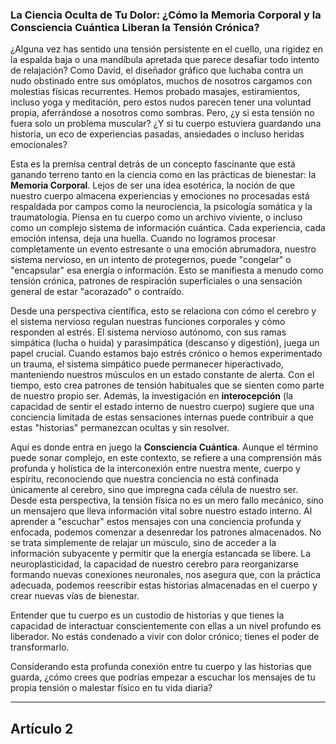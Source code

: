 ### **La Ciencia Oculta de Tu Dolor: ¿Cómo la Memoria Corporal y la Consciencia Cuántica Liberan la Tensión Crónica?**
¿Alguna vez has sentido una tensión persistente en el cuello, una rigidez en la espalda baja o una mandíbula apretada que parece desafiar todo intento de relajación? Como David, el diseñador gráfico que luchaba contra un nudo obstinado entre sus omóplatos, muchos de nosotros cargamos con molestias físicas recurrentes. Hemos probado masajes, estiramientos, incluso yoga y meditación, pero estos nudos parecen tener una voluntad propia, aferrándose a nosotros como sombras. Pero, ¿y si esta tensión no fuera solo un problema muscular? ¿Y si tu cuerpo estuviera guardando una historia, un eco de experiencias pasadas, ansiedades o incluso heridas emocionales?

Esta es la premisa central detrás de un concepto fascinante que está ganando terreno tanto en la ciencia como en las prácticas de bienestar: la **Memoria Corporal**. Lejos de ser una idea esotérica, la noción de que nuestro cuerpo almacena experiencias y emociones no procesadas está respaldada por campos como la neurociencia, la psicología somática y la traumatología. Piensa en tu cuerpo como un archivo viviente, o incluso como un complejo sistema de información cuántica. Cada experiencia, cada emoción intensa, deja una huella. Cuando no logramos procesar completamente un evento estresante o una emoción abrumadora, nuestro sistema nervioso, en un intento de protegernos, puede "congelar" o "encapsular" esa energía o información. Esto se manifiesta a menudo como tensión crónica, patrones de respiración superficiales o una sensación general de estar "acorazado" o contraído.

Desde una perspectiva científica, esto se relaciona con cómo el cerebro y el sistema nervioso regulan nuestras funciones corporales y cómo responden al estrés. El sistema nervioso autónomo, con sus ramas simpática (lucha o huida) y parasimpática (descanso y digestión), juega un papel crucial. Cuando estamos bajo estrés crónico o hemos experimentado un trauma, el sistema simpático puede permanecer hiperactivado, manteniendo nuestros músculos en un estado constante de alerta. Con el tiempo, esto crea patrones de tensión habituales que se sienten como parte de nuestro propio ser. Además, la investigación en **interocepción** (la capacidad de sentir el estado interno de nuestro cuerpo) sugiere que una conciencia limitada de estas sensaciones internas puede contribuir a que estas "historias" permanezcan ocultas y sin resolver.

Aquí es donde entra en juego la **Consciencia Cuántica**. Aunque el término puede sonar complejo, en este contexto, se refiere a una comprensión más profunda y holística de la interconexión entre nuestra mente, cuerpo y espíritu, reconociendo que nuestra conciencia no está confinada únicamente al cerebro, sino que impregna cada célula de nuestro ser. Desde esta perspectiva, la tensión física no es un mero fallo mecánico, sino un mensajero que lleva información vital sobre nuestro estado interno. Al aprender a "escuchar" estos mensajes con una conciencia profunda y enfocada, podemos comenzar a desenredar los patrones almacenados. No se trata simplemente de relajar un músculo, sino de acceder a la información subyacente y permitir que la energía estancada se libere. La neuroplasticidad, la capacidad de nuestro cerebro para reorganizarse formando nuevas conexiones neuronales, nos asegura que, con la práctica adecuada, podemos reescribir estas historias almacenadas en el cuerpo y crear nuevas vías de bienestar.

Entender que tu cuerpo es un custodio de historias y que tienes la capacidad de interactuar conscientemente con ellas a un nivel profundo es liberador. No estás condenado a vivir con dolor crónico; tienes el poder de transformarlo.

Considerando esta profunda conexión entre tu cuerpo y las historias que guarda, ¿cómo crees que podrías empezar a escuchar los mensajes de tu propia tensión o malestar físico en tu vida diaria?

---

## Artículo 2